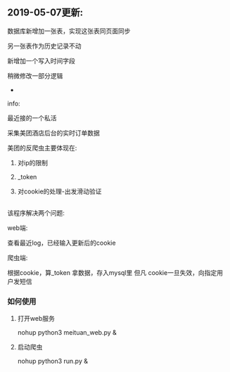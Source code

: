 ## 2019-05-07更新:

数据库新增加一张表，实现这张表同页面同步

另一张表作为历史记录不动

新增加一个写入时间字段

稍微修改一部分逻辑

-

info:
    
最近接的一个私活

采集美团酒店后台的实时订单数据

美团的反爬虫主要体现在:

1. 对ip的限制

2. _token

3. 对cookie的处理-出发滑动验证

##

该程序解决两个问题:

web端: 

查看最近log，已经输入更新后的cookie

爬虫端:

根据cookie，算_token 拿数据，存入mysql里
但凡 cookie一旦失效，向指定用户发短信

### 如何使用

1. 打开web服务

    nohup python3 meituan_web.py &

2. 启动爬虫

    nohup python3 run.py &

